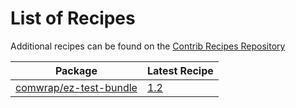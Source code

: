 # List of Recipes

Additional recipes can be found on the [Contrib Recipes Repository](https://github.com/symfony/recipes-contrib/blob/flex/main/RECIPES.md)

| Package | Latest Recipe |
| --- | --- |
| [comwrap/ez-test-bundle](https://packagist.org/packages/comwrap/ez-test-bundle) | [1.2](comwrap/ez-test-bundle/1.2) |